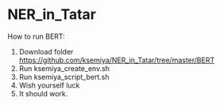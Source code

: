 # NER_in_Tatar

How to run BERT:

1. Download folder https://github.com/ksemiya/NER_in_Tatar/tree/master/BERT
2. Run ksemiya_create_env.sh
3. Run ksemiya_script_bert.sh
4. Wish yourself luck
5. It should work.
